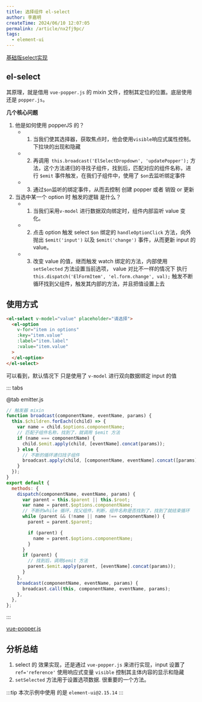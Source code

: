 ```yaml
---
title: 选择组件 el-select
author: 李嘉明
createTime: 2024/06/10 12:07:05
permalink: /article/nx2fj9pc/
tags:
  - element-ui
---
```


[基础版select实现](https://gitee.com/hhhh-ddd/jm-framework/blob/master/JM-G6/src/pages/select-example.vue)

## el-select

其原理，就是借用 `vue-popper.js` 的 mixin 文件，控制其定位的位置。底层使用还是 `popper.js`。

**几个核心问题**

1. 他是如何使用 popperJS 的？
   - 1. 当我们使其选择器，获取焦点时，他会使用`visible`响应式属性控制。下拉块的出现和隐藏
   - 2. 再调用` this.broadcast('ElSelectDropdown', 'updatePopper');` 方法，这个方法递归的寻找子组件，找到后，匹配对应的组件名称，进行 `$emit` 事件触发，在我们子组件中，使用了 `$on`去监听绑定事件
   - 3. 通过`$on`监听的绑定事件，从而去控制 创建 popper 或者 销毁 or 更新
2. 当选中某一个 option 时 触发的逻辑 是什么？
   - 1. 当我们采用`v-model` 进行数据双向绑定时，组件内部监听 value 变化。
   - 2. 点击 option 触发 select `$on` 绑定的 `handleOptionClick` 方法，向外抛出 `$emit('input')` 以及 `$emit('change')` 事件，从而更新 input 的 value。
   - 3. 改变 value 的值，继而触发 watch 绑定的方法，内部使用 `setSelected` 方法设置当前选项， value 对比不一样的情况下 执行 `this.dispatch('ElFormItem', 'el.form.change', val);` 触发不断循环找到父组件，触发其内部的方法，并且把值设置上去

## 使用方式

```html
<el-select v-model="value" placeholder="请选择">
  <el-option
    v-for="item in options"
    :key="item.value"
    :label="item.label"
    :value="item.value"
  >
  </el-option>
</el-select>
```

可以看到，默认情况下 只是使用了 `v-model` 进行双向数据绑定 input 的值

::: tabs

@tab emitter.js

```js
// 触发器 mixin
function broadcast(componentName, eventName, params) {
  this.$children.forEach((child) => {
    var name = child.$options.componentName;
    // 匹配子组件名称，找到了，就调用 $emit 方法
    if (name === componentName) {
      child.$emit.apply(child, [eventName].concat(params));
    } else {
      // 不断的循环递归找子组件
      broadcast.apply(child, [componentName, eventName].concat([params]));
    }
  });
}
export default {
  methods: {
    dispatch(componentName, eventName, params) {
      var parent = this.$parent || this.$root;
      var name = parent.$options.componentName;
      // 不断的while 循环，找父组件，判断，组件名称是否找到了，找到了就结束循环
      while (parent && (!name || name !== componentName)) {
        parent = parent.$parent;

        if (parent) {
          name = parent.$options.componentName;
        }
      }
      if (parent) {
        // 找到后，调用$emit 方法
        parent.$emit.apply(parent, [eventName].concat(params));
      }
    },
    broadcast(componentName, eventName, params) {
      broadcast.call(this, componentName, eventName, params);
    },
  },
};
```
:::

[vue-popper.js](/article/w82r5ewm/)

## 分析总结

1. select 的 效果实现，还是通过 `vue-popper.js` 来进行实现，input 设置了`ref='reference'` 使用响应式变量 `visible` 控制其主体内容的显示和隐藏
2. `setSelected` 方法用于设置选项数据. 很重要的一个方法。



:::tip
本次示例中使用 的是 `element-ui@2.15.14`
:::
